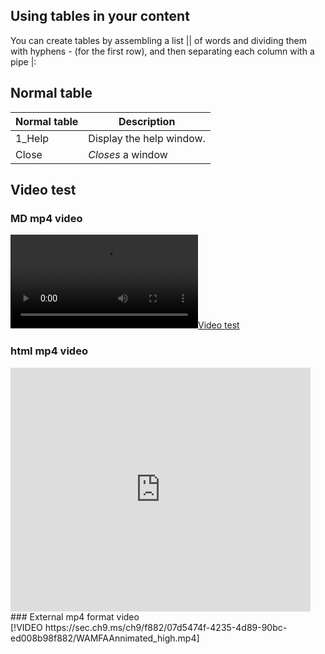 


Using tables in your content
---
You can create tables by assembling a list || of words and dividing them with hyphens - (for the first row), and then separating each column with a pipe |:

## Normal table
| Normal table | Description          |
| ------------- | ----------- |
| 1_Help      | Display the help window.|
| Close     | _Closes_ a window     |


## Video test
### MD mp4 video </br>
[![Video test](Images\flower.mp4)](http://www.runoob.com/try/demo_source/movie.mp4 "Everything Is AWESOME")
### html mp4 video </br>
<iframe  title="mp4 test" width="480" height="390" src="http://www.runoob.com/try/demo_source/movie.mp4" frameborder="0" allowfullscreen></iframe>
### External mp4 format video </br>
[!VIDEO https://sec.ch9.ms/ch9/f882/07d5474f-4235-4d89-90bc-ed008b98f882/WAMFAAnnimated_high.mp4]
